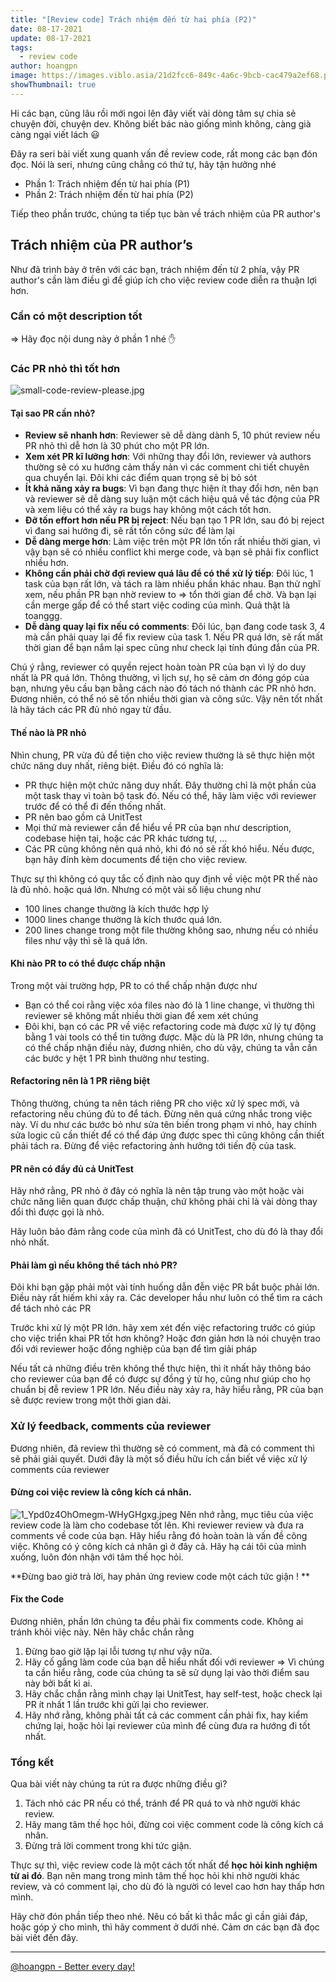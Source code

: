 ```yaml
---
title: "[Review code] Trách nhiệm đến từ hai phía (P2)"
date: 08-17-2021
update: 08-17-2021
tags:
  - review code
author: hoangpn
image: https://images.viblo.asia/21d2fcc6-849c-4a6c-9bcb-cac479a2ef68.png
showThumbnail: true
---
```



Hi các bạn, cũng lâu rồi mới ngoi lên đây viết vài dòng tâm sự chia sẻ chuyện đời, chuyện dev. Không biết bác nào giống mình không, càng già càng ngại viết lách :smiley: 

Đây ra seri bài viết xung quanh vấn đề review code, rất mong các bạn đón đọc. Nói là seri, nhưng cũng chẳng có thứ tự, hãy tận hưởng nhé

- Phần 1: Trách nhiệm đến từ hai phía (P1)
- Phần 2: Trách nhiệm đến từ hai phía (P2)


Tiếp theo phần trước, chúng ta tiếp tục bàn về trách nhiệm của PR author's

## Trách nhiệm của PR author’s
Như đã trình bày ở trên với các bạn, trách nhiệm đến từ 2 phía, vậy PR author's cần làm điều gì để giúp ích cho việc review code diễn ra thuận lợi hơn.
 
### Cần có một description tốt
=> Hãy đọc nội dung này ở phần 1 nhé :hand: 

### Các PR nhỏ thì tốt hơn
![small-code-review-please.jpg](https://images.viblo.asia/9b5c9b50-19f0-4889-a468-85674c2e9f07.jpg)

#### Tại sao PR cần nhỏ?
-  **Review sẽ nhanh hơn**: Reviewer sẽ dễ dàng dành 5, 10 phút review nếu PR nhỏ thì dễ hơn là 30 phút cho một PR lớn.
-  **Xem xét PR kĩ lưỡng hơn**: Với những thay đổi lớn, reviewer và authors thường sẽ có xu hướng cảm thấy nản vì các comment chi tiết chuyên qua chuyển lại. Đôi khi các điểm quan trọng sẽ bị bỏ sót
-  **Ít khả năng xảy ra bugs**: Vì bạn đang thực hiện ít thay đổi hơn, nên bạn và reviewer sẽ dễ dàng suy luận một cách hiệu quả về tác động của PR và xem liệu có thể xảy ra bugs hay không một cách tốt hơn.
-  **Đỡ tốn effort hơn nếu PR bị reject**: Nếu bạn tạo 1 PR lớn, sau đó bị reject vì đang sai hướng đi, sẽ rất tốn công sức để làm lại
-  **Dễ dàng merge hơn**: Làm việc trên một PR lớn tốn rất nhiều thời gian, vì vậy bạn sẽ có nhiều conflict khi merge code, và bạn sẽ phải fix conflict nhiều hơn.
-  **Không cần phải chờ đợi review quá lâu để có thể xử  lý tiếp**: Đôi lúc, 1 task của bạn rất lớn, và tách ra làm nhiều phần khác nhau. Bạn thử nghĩ xem, nếu phần PR bạn nhờ review to => tổn thời gian để chờ. Và bạn lại cần merge gấp để có thể start việc coding của mình. Quả thật là toanggg.
-  **Dễ dàng quay lại fix nếu có comments**: Đôi lúc, bạn đang code task 3, 4 mà cần phải quay lại để fix review của task 1. Nếu PR quá lớn, sẽ rất mất thời gian để bạn nắm lại spec cũng như check lại tính đúng đắn của PR.

Chú ý rằng, reviewer có quyền reject hoàn toàn PR của bạn vì lý do duy nhất là PR quá lớn. Thông thường, vì lịch sự, họ sẽ cảm ơn đóng góp của bạn, nhưng yêu cầu bạn bằng cách nào đó tách nó thành các PR nhỏ hơn. Đương nhiên, có thể nó sẽ tốn nhiều thời gian và công sức. Vậy nên tốt nhất là hãy tách các PR đủ nhỏ ngay từ đầu.

#### Thế nào là PR nhỏ
Nhìn chung, PR vừa đủ để tiện cho việc review thường là sẽ thực hiện một chức năng duy nhất, riêng biệt. Điều đó có nghĩa là:
- PR thực hiện một chức năng duy nhất. Đây thường chỉ là một phần của một task thay vì toàn bộ task đó. Nếu có thể, hãy làm việc với reviewer trước để có thể đi đến thống nhất.
- PR nên bao gồm cả UnitTest
- Mọi thứ mà reviewer cần để hiểu về PR của bạn như description, codebase hiện tại, hoặc các PR khác tương tự, ...
- Các PR cũng không nên quá nhỏ, khi đó nó sẽ rất khó hiểu. Nếu được, bạn hãy đính kèm documents để tiện cho việc review.

Thực sự thì không có quy tắc cố định nào quy định về việc một PR thế nào là đủ nhỏ. hoặc quá lớn. Nhưng có một vài số liệu chung như
- 100 lines change thường là kích thước hợp lý
- 1000 lines change thường là kích thước quá lớn.
- 200 lines change trong một file thường không sao, nhưng nếu có nhiều files như vậy thì sẽ là quá lớn.

#### Khi nào PR to có thể được chấp nhận
Trong một vài trường hợp, PR to có thể chấp nhận được như
- Bạn có thể coi rằng việc xóa files nào đó là 1 line change, vì thường thì reviewer sẽ không mất nhiều thời gian để xem xét chúng
- Đôi khi, bạn có các PR về việc refactoring code mà được xử lý tự động bằng 1 vài tools có thể tin tưởng được. Mặc dù là PR lớn, nhưng chúng ta có thể chấp nhận điều này, đương nhiên, cho dù vậy, chúng ta vẫn cần các bước y hệt 1 PR bình thường như testing.

#### Refactoring nên là 1 PR riêng biệt
Thông thường, chúng ta nên tách riêng PR cho việc xử lý spec mới, và refactoring nếu chúng đủ to để tách. Đừng nên quá cứng nhắc trong việc này. Ví du như các bước bỏ như sửa tên biến trong phạm vi nhỏ,  hay chính sửa logic cũ cần thiết để có thể đáp ứng được spec thì cũng không cần thiết phải tách ra. Đừng để việc refactoring ảnh hưởng tới tiến độ của task.

#### PR nên có đẩy đủ cả UnitTest
Hãy nhớ rằng, PR nhỏ ở đây có nghĩa là nên tập trung vào một hoặc vài chức năng liên quan được chấp thuận, chứ không phải chỉ là vài dòng thay đổi thì được gọi là nhỏ.

Hãy luôn bảo đảm rằng code của mình đã có UnitTest, cho dù đó là thay đổi nhỏ nhất.

#### Phải làm gì nếu không thể tách nhỏ PR?
Đôi khi bạn gặp phải một vài tính huống dẫn đễn việc PR bắt buộc phải lớn. Điều này rất hiếm khi xảy ra. Các developer hầu như luôn có thể tìm ra cách để tách nhỏ các PR

Trước khi xử lý một PR lớn. hãy xem xét đến việc refactoring trước có giúp cho việc triển khai PR tốt hơn không? Hoặc đơn giản hơn là nói chuyện trao đổi với reviewer hoặc đồng nghiệp của bạn để tìm giải pháp

Nếu tất cả những điều trên không thể thực hiện, thì ít nhất hãy thông báo cho reviewer của bạn để có được sự đồng ý từ họ, cũng như giúp cho họ chuẩn bị đễ review 1 PR lớn. Nếu điều này xảy ra, hãy hiểu rằng, PR của bạn sẽ được review trong một thời gian dài.

### Xử lý feedback, comments của reviewer
Đương nhiên, đã review thì thường sẽ có comment, mà đã có comment thì sẽ phải giải quyết. Dưới đây là một số điều hữu ích cần biết về việc xử lý comments của reviewer

#### Đừng coi việc review là công kích cá nhân.
![1_Ypd0z4OhOmegm-WHyGHgxg.jpeg](https://images.viblo.asia/c447afe8-996a-462e-a960-79ecd8ff1e9a.jpeg)
Nên nhớ rằng, mục tiêu của việc review code là làm cho codebase tốt lên. Khi reviewer review và đưa ra comments về code của bạn. Hãy hiểu rằng đó hoàn toàn là vấn đề công việc. Không có ý công kích cá nhân gì ở đây cả. Hãy hạ cái tôi của mình xuống, luôn đón nhận với tâm thế học hỏi.

**Đừng bao giờ trả lời, hay phản ứng review code một cách tức giận !
**

#### Fix the Code
Đương nhiên, phần lớn chúng ta đều phải fix comments code. Không ai tránh khỏi việc này. Nên hãy chắc chắn rằng
1. Đừng bao giờ lặp lại lỗi tương tự như vậy nữa.
2. Hãy cố gắng làm code của bạn dễ hiểu nhất đối với reviewer => Vì chúng ta cần hiểu rằng, code của chúng ta sẽ sử dụng lại vào thời điểm sau này bởi bất kì ai.
3. Hãy chắc chắn rằng mình chạy lại UnitTest, hay self-test, hoặc check lại PR ít nhất 1 lần trước khi gửi lại cho reviewer.
4. Hãy nhớ rằng, không phải tất cả các comment cần phải fix, hay kiểm chứng lại, hoặc hỏi lại reviewer của mình để cùng đưa ra hướng đi tốt nhất.


### Tổng kết
Qua bài viết này chúng ta rút ra được những điều gì?
1. Tách nhỏ các PR nếu có thể, tránh để PR quá to và nhờ người khác review.
2. Hãy mang tâm thế học hỏi, đừng coi việc comment code là công kích cá nhân.
3. Đừng trả lời comment trong khi tức giận.

Thực sự thì, việc review code là một cách tốt nhất để **học hỏi kinh nghiệm từ ai đó**. Bạn nên mang trong mình tâm thế học hỏi khi nhờ người khác review, và có comment lại, cho dù đó là người có level cao hơn hay thấp hơn mình.

Hãy chờ đón phần tiếp theo nhé. Nêu có bất kì thắc mắc gì cần giải đáp, hoặc góp ý cho mình, thì hãy comment ở dưới nhé. Cảm ơn các bạn đã đọc bài viết đến đây.
___
[@hoangpn - Better every day!](https://hoangpn.com)